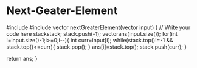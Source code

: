 # Next-Geater-Element
<!-- Given an array, print the Next Greater Element (NGE) for every element. The Next greater Element for an element x, is the first greater element on right side of x in the array. Elements for which no greater element exist, consider next greater element as -1. -->

#include <vector>
#include <stack>
vector<int> nextGreaterElement(vector<int> input) {
	// Write your code here
stack<int>stack;
   stack.push(-1);
   vector<int>ans(input.size());
   for(int i=input.size()-1;i>=0;i--){
       int curr=input[i];
       while(stack.top()!=-1 && stack.top()<=curr){
           stack.pop();
       }
       ans[i]=stack.top();
       stack.push(curr);
   }

return ans;
}
